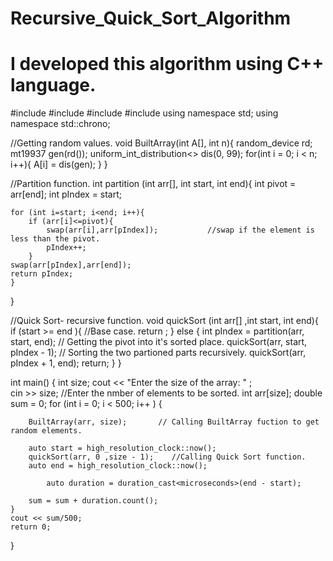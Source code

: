 # Recursive_Quick_Sort_Algorithm
# I developed this algorithm using C++ language.

#include <iostream>
#include <string>
#include <chrono>
#include <random>
using namespace std;
using namespace std::chrono;

//Getting random values.
void BuiltArray(int A[], int n){
    random_device rd;
    mt19937 gen(rd());
    uniform_int_distribution<> dis(0, 99);
    for(int i = 0; i < n; i++){
        A[i] = dis(gen);
    }
}


//Partition function.
int partition (int arr[], int start, int end){
    int pivot = arr[end];
    int pIndex = start;

    for (int i=start; i<end; i++){
        if (arr[i]<=pivot){
            swap(arr[i],arr[pIndex]);           //swap if the element is less than the pivot.
            pIndex++;
        }
    swap(arr[pIndex],arr[end]);
    return pIndex;
    }
}

//Quick Sort- recursive function.
void quickSort (int arr[] ,int start, int end){
    if (start >= end ){                            //Base case.
        return ;
    }
    else {
        int pIndex = partition(arr, start, end);   // Getting the pivot into it's sorted place.
        quickSort(arr, start, pIndex - 1);         // Sorting the two partioned parts recursively.
        quickSort(arr, pIndex + 1, end);
        return;
    }
}

int main() {
    int size;
    cout << "Enter the size of the array: " ;    
    cin >> size;           //Enter the nmber of elements to be sorted.
    int arr[size];
    double sum = 0;
    for (int i = 0; i < 500; i++ )
    {
    
        BuiltArray(arr, size);       // Calling BuiltArray fuction to get random elements.
    
        auto start = high_resolution_clock::now();
        quickSort(arr, 0 ,size - 1);    //Calling Quick Sort function.
        auto end = high_resolution_clock::now();

            auto duration = duration_cast<microseconds>(end - start);

        sum = sum + duration.count();
    }
    cout << sum/500;
    return 0;
} 

